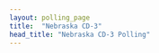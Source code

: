 ```yaml
---
layout: polling_page
title:  "Nebraska CD-3"
head_title: "Nebraska CD-3 Polling"
---
```

                